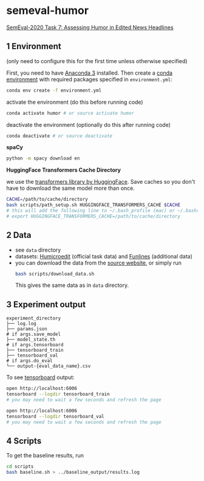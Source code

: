 # semeval-humor

[SemEval-2020 Task 7: Assessing Humor in Edited News Headlines](https://competitions.codalab.org/competitions/20970)

## 1 Environment

(only need to configure this for the first time unless otherwise specified)

First, you need to have [Anaconda 3](https://docs.anaconda.com/anaconda/install/) installed. Then create a [conda environment](https://docs.conda.io/projects/conda/en/latest/user-guide/tasks/manage-environments.html) with required packages specified in `environment.yml`:

```bash
conda env create -f environment.yml
```

activate the environment (do this before running code)

```bash
conda activate humor # or source activate humor
```

deactivate the environment (optionally do this after running code)

```bash
conda deactivate # or source deactivate
```

**spaCy**

```bash
python -m spacy download en
```

**HuggingFace Transformers Cache Directory**

we use the [transformers library by HuggingFace](https://github.com/huggingface/transformers). Save caches so you don't have to download the same model more than once.

```bash
CACHE=/path/to/cache/directory
bash scripts/path_setup.sh HUGGINGFACE_TRANSFORMERS_CACHE $CACHE
# this will add the following line to ~/.bash_profile (mac) or ~/.bashrc (linux)
# export HUGGINGFACE_TRANSFORMERS_CACHE=/path/to/cache/directory
```

## 2 Data

-   see `data` directory
-   datasets: [Humicroedit](https://www.aclweb.org/anthology/N19-1012/) (official task data) and [Funlines](https://arxiv.org/pdf/2002.02031.pdf) (additional data)
-   you can download the data from the [source website](https://www.cs.rochester.edu/u/nhossain/humicroedit.html), or simply run
    ```bash
    bash scripts/download_data.sh
    ```
    This gives the same data as in `data` directory.

## 3 Experiment output

    experiment_directory
    ├── log.log
    ├── params.json
    # if args.save_model
    ├── model_state.th
    # if args.tensorboard
    ├── tensorboard_train
    ├── tensorboard_val
    # if args.do_eval
    └── output-{eval_data_name}.csv

To see [tensorboard](https://pytorch.org/docs/stable/tensorboard.html) output:

```bash
open http://localhost:6006
tensorboard --logdir tensorboard_train
# you may need to wait a few seconds and refresh the page

open http://localhost:6006
tensorboard --logdir tensorboard_val
# you may need to wait a few seconds and refresh the page
```

## 4 Scripts

To get the baseline results, run

```bash
cd scripts
bash baseline.sh > ../baseline_output/results.log
```
